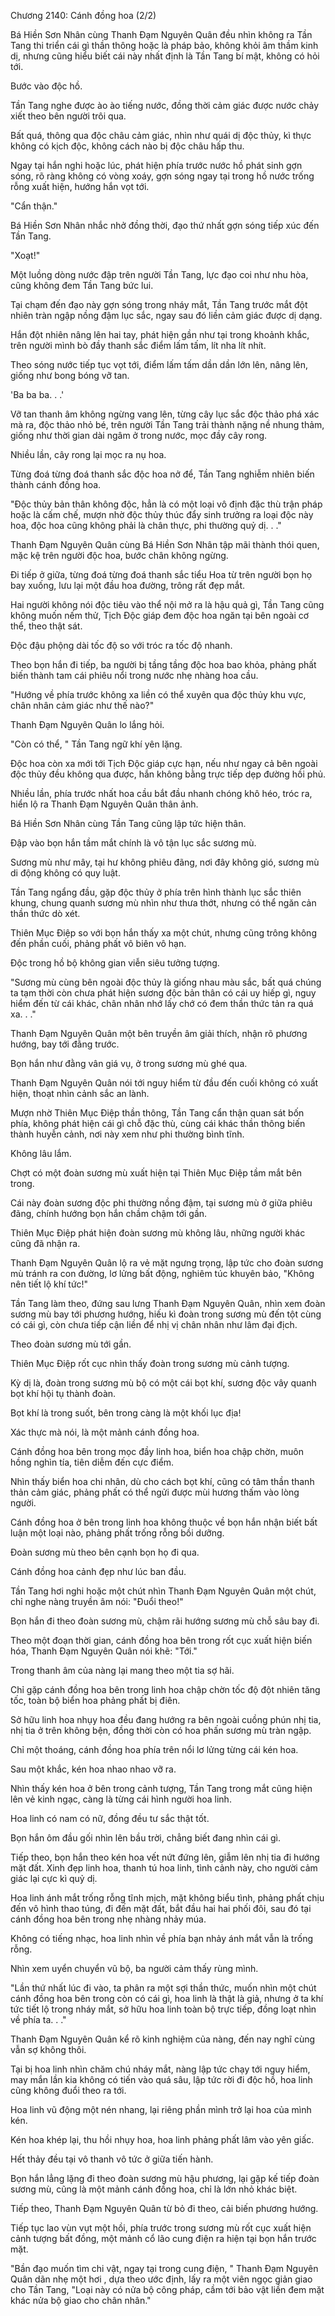 




Chương 2140: Cánh đồng hoa (2/2)


Bá Hiền Sơn Nhân cùng Thanh Đạm Nguyên Quân đều nhìn không ra Tần Tang thi triển cái gì thần thông hoặc là pháp bảo, không khỏi âm thầm kinh dị, nhưng cũng hiểu biết cái này nhất định là Tần Tang bí mật, không có hỏi tới.

Bước vào độc hồ.

Tần Tang nghe được ào ào tiếng nước, đồng thời cảm giác được nước chảy xiết theo bên người trôi qua.

Bất quá, thông qua độc châu cảm giác, nhìn như quái dị độc thủy, kì thực không có kịch độc, không cách nào bị độc châu hấp thu.

Ngay tại hắn nghi hoặc lúc, phát hiện phía trước nước hồ phát sinh gợn sóng, rõ ràng không có vòng xoáy, gợn sóng ngay tại trong hồ nước trống rỗng xuất hiện, hướng hắn vọt tới.

"Cẩn thận."

Bá Hiền Sơn Nhân nhắc nhở đồng thời, đạo thứ nhất gợn sóng tiếp xúc đến Tần Tang.

"Xoạt!"

Một luồng dòng nước đập trên người Tần Tang, lực đạo coi như nhu hòa, cũng không đem Tần Tang bức lui.

Tại chạm đến đạo này gợn sóng trong nháy mắt, Tần Tang trước mắt đột nhiên tràn ngập nồng đậm lục sắc, ngay sau đó liền cảm giác được dị dạng.

Hắn đột nhiên nâng lên hai tay, phát hiện gần như tại trong khoảnh khắc, trên người mình bò đầy thanh sắc điểm lấm tấm, lít nha lít nhít.

Theo sóng nước tiếp tục vọt tới, điểm lấm tấm dần dần lớn lên, nâng lên, giống như bong bóng vỡ tan.

'Ba ba ba. . .'

Vỡ tan thanh âm không ngừng vang lên, từng cây lục sắc độc thảo phá xác mà ra, độc thảo nhỏ bé, trên người Tần Tang trải thành nặng nề nhung thảm, giống như thời gian dài ngâm ở trong nước, mọc đầy cây rong.

Nhiều lần, cây rong lại mọc ra nụ hoa.

Từng đoá từng đoá thanh sắc độc hoa nở để, Tần Tang nghiễm nhiên biến thành cánh đồng hoa.

"Độc thủy bản thân không độc, hẳn là có một loại vô định đặc thù trận pháp hoặc là cấm chế, mượn nhờ độc thủy thúc đẩy sinh trưởng ra loại độc này hoa, độc hoa cũng không phải là chân thực, phi thường quỷ dị. . ."

Thanh Đạm Nguyên Quân cùng Bá Hiền Sơn Nhân tập mãi thành thói quen, mặc kệ trên người độc hoa, bước chân không ngừng.

Đi tiếp ở giữa, từng đoá từng đoá thanh sắc tiểu Hoa từ trên người bọn họ bay xuống, lưu lại một đầu hoa đường, trông rất đẹp mắt.

Hai người không nói độc tiêu vào thể nội mở ra là hậu quả gì, Tần Tang cũng không muốn nếm thử, Tịch Độc giáp đem độc hoa ngăn tại bên ngoài cơ thể, theo thật sát.

Độc đậu phộng dài tốc độ so với tróc ra tốc độ nhanh.

Theo bọn hắn đi tiếp, ba người bị tầng tầng độc hoa bao khỏa, phảng phất biến thành tam cái phiêu nổi trong nước nhẹ nhàng hoa cầu.

"Hướng về phía trước không xa liền có thể xuyên qua độc thủy khu vực, chân nhân cảm giác như thế nào?"

Thanh Đạm Nguyên Quân lo lắng hỏi.

"Còn có thể, " Tần Tang ngữ khí yên lặng.

Độc hoa còn xa mới tới Tịch Độc giáp cực hạn, nếu như ngay cả bên ngoài độc thủy đều không qua được, hắn không bằng trực tiếp dẹp đường hồi phủ.

Nhiều lần, phía trước nhất hoa cầu bắt đầu nhanh chóng khô héo, tróc ra, hiển lộ ra Thanh Đạm Nguyên Quân thân ảnh.

Bá Hiền Sơn Nhân cùng Tần Tang cũng lập tức hiện thân.

Đập vào bọn hắn tầm mắt chính là vô tận lục sắc sương mù.

Sương mù như mây, tại hư không phiêu đãng, nơi đây không gió, sương mù di động không có quy luật.

Tần Tang ngẩng đầu, gặp độc thủy ở phía trên hình thành lục sắc thiên khung, chung quanh sương mù nhìn như thưa thớt, nhưng có thể ngăn cản thần thức dò xét.

Thiên Mục Điệp so với bọn hắn thấy xa một chút, nhưng cũng trông không đến phần cuối, phảng phất vô biên vô hạn.

Độc trong hồ bộ không gian viễn siêu tưởng tượng.

"Sương mù cùng bên ngoài độc thủy là giống nhau màu sắc, bất quá chúng ta tạm thời còn chưa phát hiện sương độc bản thân có cái uy hiếp gì, nguy hiểm đến từ cái khác, chân nhân nhớ lấy chớ có đem thần thức tản ra quá xa. . ."

Thanh Đạm Nguyên Quân một bên truyền âm giải thích, nhận rõ phương hướng, bay tới đằng trước.

Bọn hắn như đằng vân giá vụ, ở trong sương mù ghé qua.

Thanh Đạm Nguyên Quân nói tới nguy hiểm từ đầu đến cuối không có xuất hiện, thoạt nhìn cảnh sắc an lành.

Mượn nhờ Thiên Mục Điệp thần thông, Tần Tang cẩn thận quan sát bốn phía, không phát hiện cái gì chỗ đặc thù, cùng cái khác thần thông biến thành huyễn cảnh, nơi này xem như phi thường bình tĩnh.

Không lâu lắm.

Chợt có một đoàn sương mù xuất hiện tại Thiên Mục Điệp tầm mắt bên trong.

Cái này đoàn sương độc phi thường nồng đậm, tại sương mù ở giữa phiêu đãng, chính hướng bọn hắn chầm chậm tới gần.

Thiên Mục Điệp phát hiện đoàn sương mù không lâu, những người khác cũng đã nhận ra.

Thanh Đạm Nguyên Quân lộ ra vẻ mặt ngưng trọng, lập tức cho đoàn sương mù tránh ra con đường, lơ lửng bất động, nghiêm túc khuyên bảo, "Không nên tiết lộ khí tức!"

Tần Tang làm theo, đứng sau lưng Thanh Đạm Nguyên Quân, nhìn xem đoàn sương mù bay tới phương hướng, hiếu kì đoàn trong sương mù đến tột cùng có cái gì, còn chưa tiếp cận liền để nhị vị chân nhân như lâm đại địch.

Theo đoàn sương mù tới gần.

Thiên Mục Điệp rốt cục nhìn thấy đoàn trong sương mù cảnh tượng.

Kỳ dị là, đoàn trong sương mù bộ có một cái bọt khí, sương độc vây quanh bọt khí hội tụ thành đoàn.

Bọt khí là trong suốt, bên trong càng là một khối lục địa!

Xác thực mà nói, là một mảnh cánh đồng hoa.

Cánh đồng hoa bên trong mọc đầy linh hoa, biển hoa chập chờn, muôn hồng nghìn tía, tiên diễm đến cực điểm.

Nhìn thấy biển hoa chi nhân, dù cho cách bọt khí, cũng có tâm thần thanh thản cảm giác, phảng phất có thể ngửi được mùi hương thấm vào lòng người.

Cánh đồng hoa ở bên trong linh hoa không thuộc về bọn hắn nhận biết bất luận một loại nào, phảng phất trống rỗng bồi dưỡng.

Đoàn sương mù theo bên cạnh bọn họ đi qua.

Cánh đồng hoa cảnh đẹp như lúc ban đầu.

Tần Tang hơi nghi hoặc một chút nhìn Thanh Đạm Nguyên Quân một chút, chỉ nghe nàng truyền âm nói: "Đuổi theo!"

Bọn hắn đi theo đoàn sương mù, chậm rãi hướng sương mù chỗ sâu bay đi.

Theo một đoạn thời gian, cánh đồng hoa bên trong rốt cục xuất hiện biến hóa, Thanh Đạm Nguyên Quân nói khẽ: "Tới."

Trong thanh âm của nàng lại mang theo một tia sợ hãi.

Chỉ gặp cánh đồng hoa bên trong linh hoa chập chờn tốc độ đột nhiên tăng tốc, toàn bộ biển hoa phảng phất bị điên.

Sở hữu linh hoa nhụy hoa đều đang hướng ra bên ngoài cuồng phún nhị tia, nhị tia ở trên không bện, đồng thời còn có hoa phấn sương mù tràn ngập.

Chỉ một thoáng, cánh đồng hoa phía trên nổi lơ lửng từng cái kén hoa.

Sau một khắc, kén hoa nhao nhao vỡ ra.

Nhìn thấy kén hoa ở bên trong cảnh tượng, Tần Tang trong mắt cũng hiện lên vẻ kinh ngạc, càng là từng cái hình người hoa linh.

Hoa linh có nam có nữ, đồng đều tư sắc thật tốt.

Bọn hắn ôm đầu gối nhìn lên bầu trời, chẳng biết đang nhìn cái gì.

Tiếp theo, bọn hắn theo kén hoa vết nứt đứng lên, giẫm lên nhị tia đi hướng mặt đất. Xinh đẹp linh hoa, thanh tú hoa linh, tình cảnh này, cho người cảm giác lại cực kì quỷ dị.

Hoa linh ánh mắt trống rỗng tĩnh mịch, mặt không biểu tình, phảng phất chịu đến vô hình thao túng, đi đến mặt đất, bắt đầu hai hai phối đôi, sau đó tại cánh đồng hoa bên trong nhẹ nhàng nhảy múa.

Không có tiếng nhạc, hoa linh nhìn về phía bạn nhảy ánh mắt vẫn là trống rỗng.

Nhìn xem uyển chuyển vũ bộ, ba người cảm thấy rùng mình.

"Lần thứ nhất lúc đi vào, ta phân ra một sợi thần thức, muốn nhìn một chút cánh đồng hoa bên trong còn có cái gì, hoa linh là thật là giả, nhưng ở ta khí tức tiết lộ trong nháy mắt, sở hữu hoa linh toàn bộ trực tiếp, đồng loạt nhìn về phía ta. . ."

Thanh Đạm Nguyên Quân kể rõ kinh nghiệm của nàng, đến nay nghĩ cùng vẫn sợ không thôi.

Tại bị hoa linh nhìn chăm chú nháy mắt, nàng lập tức chạy tới nguy hiểm, may mắn lần kia không có tiến vào quá sâu, lập tức rời đi độc hồ, hoa linh cũng không đuổi theo ra tới.

Hoa linh vũ động một nén nhang, lại riêng phần mình trở lại hoa của mình kén.

Kén hoa khép lại, thu hồi nhụy hoa, hoa linh phảng phất lâm vào yên giấc.

Hết thảy đều tại vô thanh vô tức ở giữa tiến hành.

Bọn hắn lẳng lặng đi theo đoàn sương mù hậu phương, lại gặp kế tiếp đoàn sương mù, cũng là một mảnh cánh đồng hoa, chỉ là lớn nhỏ khác biệt.

Tiếp theo, Thanh Đạm Nguyên Quân từ bỏ đi theo, cải biến phương hướng.

Tiếp tục lao vùn vụt một hồi, phía trước trong sương mù rốt cục xuất hiện cảnh tượng bất đồng, một mảnh cổ lão cung điện ra hiện tại bọn hắn trước mặt.

"Bần đạo muốn tìm chi vật, ngay tại trong cung điện, " Thanh Đạm Nguyên Quân dãn nhẹ một hơi , dựa theo ước định, lấy ra một viên ngọc giản giao cho Tần Tang, "Loại này có nửa bộ công pháp, cầm tới bảo vật liền đem mặt khác nửa bộ giao cho chân nhân."




